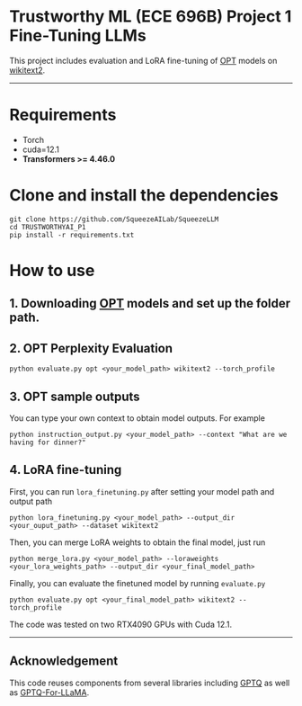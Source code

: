 # Trustworthy ML (ECE 696B) Project 1 Fine-Tuning LLMs


This project includes evaluation and LoRA fine-tuning of [OPT](https://huggingface.co/facebook/opt-1.3b) models on [wikitext2](https://huggingface.co/datasets/Salesforce/wikitext).

---
# Requirements
- Torch
- cuda=12.1
- **Transformers >= 4.46.0**

# Clone and install the dependencies
```
git clone https://github.com/SqueezeAILab/SqueezeLLM
cd TRUSTWORTHYAI_P1
pip install -r requirements.txt
```
# How to use
## 1. Downloading [OPT](https://huggingface.co/facebook/opt-1.3b) models and set up the folder path.

## 2. OPT Perplexity Evaluation
```
python evaluate.py opt <your_model_path> wikitext2 --torch_profile
```
## 3. OPT sample outputs
You can type your own context to obtain model outputs. For example
```
python instruction_output.py <your_model_path> --context "What are we having for dinner?"
```
## 4. LoRA fine-tuning
First, you can run `lora_finetuning.py` after setting your model path and output path
```
python lora_finetuning.py <your_model_path> --output_dir <your_ouput_path> --dataset wikitext2
```
Then, you can merge LoRA weights to obtain the final model, just run
```
python merge_lora.py <your_model_path> --loraweights <your_lora_weights_path> --output_dir <your_final_model_path>
```
Finally, you can evaluate the finetuned model by running `evaluate.py`
```
python evaluate.py opt <your_final_model_path> wikitext2 --torch_profile
```

The code was tested on two RTX4090 GPUs with Cuda 12.1.

---
## Acknowledgement

This code reuses components from several libraries including [GPTQ](https://github.com/IST-DASLab/gptq) as well as [GPTQ-For-LLaMA](https://github.com/qwopqwop200/GPTQ-for-LLaMa/).

